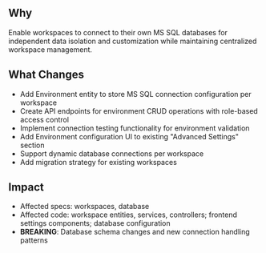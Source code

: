 ## Why

Enable workspaces to connect to their own MS SQL databases for independent data isolation and customization while maintaining centralized workspace management.

## What Changes

- Add Environment entity to store MS SQL connection configuration per workspace
- Create API endpoints for environment CRUD operations with role-based access control
- Implement connection testing functionality for environment validation
- Add Environment configuration UI to existing "Advanced Settings" section
- Support dynamic database connections per workspace
- Add migration strategy for existing workspaces

## Impact

- Affected specs: workspaces, database
- Affected code: workspace entities, services, controllers; frontend settings components; database configuration
- **BREAKING**: Database schema changes and new connection handling patterns